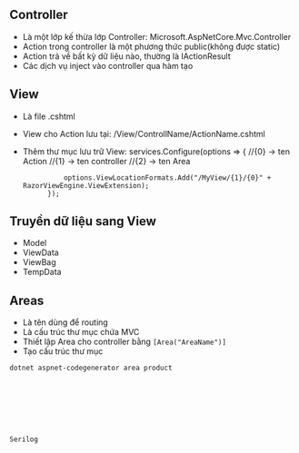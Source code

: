 ## Controller

- Là một lớp kế thừa lớp Controller: Microsoft.AspNetCore.Mvc.Controller
- Action trong controller là một phương thức public(không được static)
- Action trả về bất kỳ dữ liệu nào, thường là IActionResult
- Các dịch vụ inject vào controller qua hàm tạo

## View

- Là file .cshtml
- View cho Action lưu tại: /View/ControllName/ActionName.cshtml
- Thêm thư mục lưu trữ View:
  services.Configure<RazorViewEngineOptions>(options =>
  {
  //{0} -> ten Action
  //{1} -> ten controller
  //{2} -> ten Area

                options.ViewLocationFormats.Add("/MyView/{1}/{0}" + RazorViewEngine.ViewExtension);
            });

## Truyền dữ liệu sang View

- Model
- ViewData
- ViewBag
- TempData

## Areas

- Là tên dùng để routing
- Là cấu trúc thư mục chứa MVC
- Thiết lập Area cho controller bằng `[Area("AreaName")]`
- Tạo cấu trúc thư mục

```
dotnet aspnet-codegenerator area product








Serilog
```
